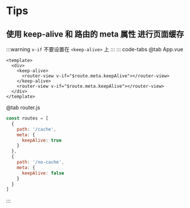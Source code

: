 # Tips
## 使用 keep-alive 和 路由的 meta 属性 进行页面缓存
:::warning
`v-if` 不要设置在 `<keep-alive>` 上
:::
::: code-tabs
@tab App.vue
```vue
<template>
  <div>
    <keep-alive>
      <router-view v-if="$route.meta.keepAlive"></router-view>
    </keep-alive>
    <router-view v-if="$route.meta.keepAlive"></router-view>
  </div>
</template>
```

@tab router.js
```js
const routes = [
  {
    path: '/cache',
    meta: {
      keepAlive: true
    }
  },
  {
    path: '/no-cache',
    meta: {
      keepAlive: false
    }
  }
]
```
:::

